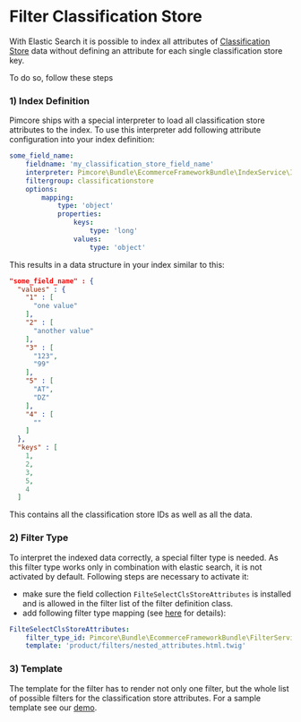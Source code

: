 # Filter Classification Store

With Elastic Search it is possible to index all attributes of [Classification Store](../../../05_Objects/01_Object_Classes/01_Data_Types/15_Classification_Store.md) 
data without defining an attribute for each single classification store key.   

To do so, follow these steps

### 1) Index Definition

Pimcore ships with a special interpreter to load all classification store attributes to the index. To use this interpreter
add following attribute configuration into your index definition:  

```yml
some_field_name:
    fieldname: 'my_classification_store_field_name'
    interpreter: Pimcore\Bundle\EcommerceFrameworkBundle\IndexService\Interpreter\DefaultClassificationStore
    filtergroup: classificationstore
    options:
        mapping:
            type: 'object'
            properties:
                keys:
                    type: 'long'
                values:
                    type: 'object'

```

This results in a data structure in your index similar to this:

```json
"some_field_name" : {
  "values" : {
    "1" : [
      "one value"
    ],
    "2" : [
      "another value"
    ],
    "3" : [
      "123",
      "99"
    ],
    "5" : [
      "AT",
      "DZ"
    ],
    "4" : [
      ""
    ]
  },
  "keys" : [
    1,
    2,
    3,
    5,
    4
  ]
```

This contains all the classification store IDs as well as all the data. 


### 2) Filter Type

To interpret the indexed data correctly, a special filter type is needed. As this filter type works only in combination 
with elastic search, it is not activated by default. Following steps are necessary to activate it: 

- make sure the field collection `FilteSelectClsStoreAttributes` is installed and is allowed in the filter list of
  the filter definition class.  
- add following filter type mapping (see [here](../README.md) for details):

```yml
FilteSelectClsStoreAttributes:
    filter_type_id: Pimcore\Bundle\EcommerceFrameworkBundle\FilterService\FilterType\ElasticSearch\SelectClassificationStoreAttributes
    template: 'product/filters/nested_attributes.html.twig'
```

### 3) Template

The template for the filter has to render not only one filter, but the whole list of possible filters for the classification
store attributes. For a sample template see our [demo](https://github.com/pimcore/demo/blob/master/app/Resources/views/product/filters/nested_attributes.html.twig). 
